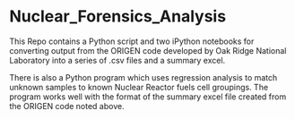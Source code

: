 Nuclear_Forensics_Analysis
==================================

This Repo contains a Python script and two iPython notebooks for converting output from the ORIGEN code developed by Oak Ridge National Laboratory into a series of .csv files and a summary excel.

There is also a Python program which uses regression analysis to match unknown samples to known Nuclear Reactor fuels cell groupings. The program works well with the format of the summary excel file created from the ORIGEN code noted above.
